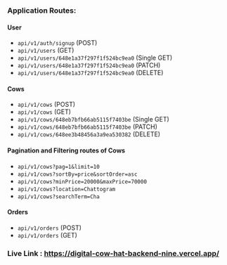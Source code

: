 ### Application Routes:

#### User
- `api/v1/auth/signup` (POST)
- `api/v1/users` (GET)
- `api/v1/users/648e1a37f297f1f524bc9ea0` (Single GET)
- `api/v1/users/648e1a37f297f1f524bc9ea0` (PATCH)
- `api/v1/users/648e1a37f297f1f524bc9ea0` (DELETE)

#### Cows
- `api/v1/cows` (POST)
- `api/v1/cows` (GET)
- `api/v1/cows/648eb7bfb66ab5115f7403be` (Single GET)
- `api/v1/cows/648eb7bfb66ab5115f7403be` (PATCH)
- `api/v1/cows/648ee3b48456a3a9ea530382` (DELETE)

#### Pagination and Filtering routes of Cows
- `api/v1/cows?pag=1&limit=10`
- `api/v1/cows?sortBy=price&sortOrder=asc`
- `api/v1/cows?minPrice=20000&maxPrice=70000`
- `api/v1/cows?location=Chattogram`
- `api/v1/cows?searchTerm=Cha`

#### Orders
- `api/v1/orders` (POST)
- `api/v1/orders` (GET)


### Live Link : https://digital-cow-hat-backend-nine.vercel.app/